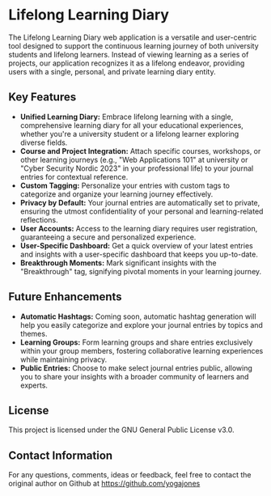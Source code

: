 # Lifelong Learning Diary

The Lifelong Learning Diary web application is a versatile and user-centric tool designed to support the continuous learning journey of both university students and lifelong learners. Instead of viewing learning as a series of projects, our application recognizes it as a lifelong endeavor, providing users with a single, personal, and private learning diary entity.

## Key Features

- **Unified Learning Diary:** Embrace lifelong learning with a single, comprehensive learning diary for all your educational experiences, whether you're a university student or a lifelong learner exploring diverse fields.
- **Course and Project Integration:** Attach specific courses, workshops, or other learning journeys (e.g., "Web Applications 101" at university or "Cyber Security Nordic 2023" in your professional life) to your journal entries for contextual reference.
- **Custom Tagging:** Personalize your entries with custom tags to categorize and organize your learning journey effectively.
- **Privacy by Default:** Your journal entries are automatically set to private, ensuring the utmost confidentiality of your personal and learning-related reflections.
- **User Accounts:** Access to the learning diary requires user registration, guaranteeing a secure and personalized experience.
- **User-Specific Dashboard:** Get a quick overview of your latest entries and insights with a user-specific dashboard that keeps you up-to-date.
- **Breakthrough Moments:** Mark significant insights with the "Breakthrough" tag, signifying pivotal moments in your learning journey.

## Future Enhancements

- **Automatic Hashtags:** Coming soon, automatic hashtag generation will help you easily categorize and explore your journal entries by topics and themes.
- **Learning Groups:** Form learning groups and share entries exclusively within your group members, fostering collaborative learning experiences while maintaining privacy.
- **Public Entries:** Choose to make select journal entries public, allowing you to share your insights with a broader community of learners and experts.

## License

This project is licensed under the GNU General Public License v3.0.

## Contact Information

For any questions, comments, ideas or feedback, feel free to contact the original author on Github at https://github.com/yogajones

